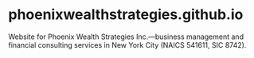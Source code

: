 # phoenixwealthstrategies.github.io
Website for Phoenix Wealth Strategies Inc.—business management and financial consulting services in New York City (NAICS 541611, SIC 8742).
